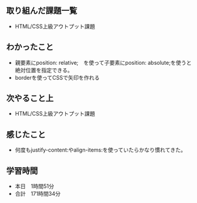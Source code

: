 ## 取り組んだ課題一覧
- HTML/CSS上級アウトプット課題
## わかったこと
- 親要素にposition: relative;　を使って子要素にposition: absolute;を使うと絶対位置を指定できる。
- borderを使ってCSSで矢印を作れる
## 次やること上
- HTML/CSS上級アウトプット課題
## 感じたこと
- 何度もjustify-content:やalign-items:を使っていたらかなり慣れてきた。
## 学習時間
- 本日　1時間51分
- 合計　171時間34分